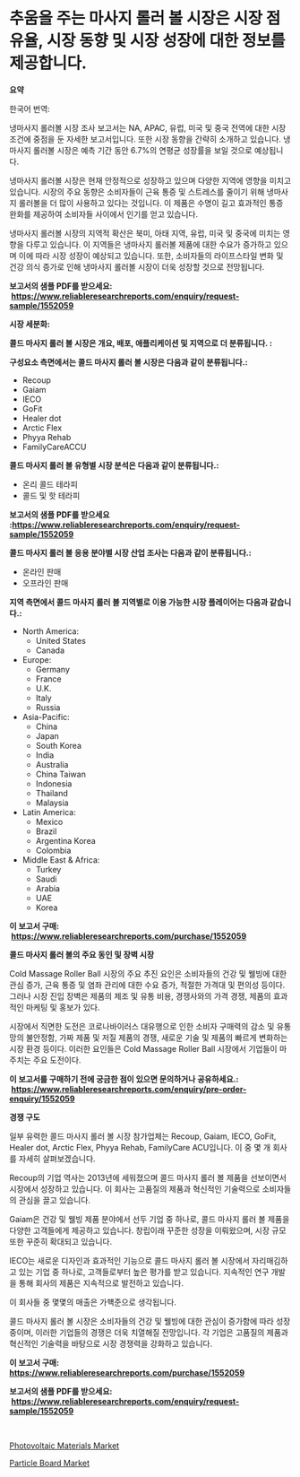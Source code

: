 <p><h1>추움을 주는 마사지 롤러 볼 시장은 시장 점유율, 시장 동향 및 시장 성장에 대한 정보를 제공합니다.</h1></p><p><strong>요약</strong></p>
<p><p>한국어 번역:</p><p>냉마사지 롤러볼 시장 조사 보고서는 NA, APAC, 유럽, 미국 및 중국 전역에 대한 시장 조건에 중점을 둔 자세한 보고서입니다. 또한 시장 동향을 간략히 소개하고 있습니다. 냉마사지 롤러볼 시장은 예측 기간 동안 6.7%의 연평균 성장률을 보일 것으로 예상됩니다.</p><p>냉마사지 롤러볼 시장은 현재 안정적으로 성장하고 있으며 다양한 지역에 영향을 미치고 있습니다. 시장의 주요 동향은 소비자들이 근육 통증 및 스트레스를 줄이기 위해 냉마사지 롤러볼을 더 많이 사용하고 있다는 것입니다. 이 제품은 수명이 길고 효과적인 통증 완화를 제공하여 소비자들 사이에서 인기를 얻고 있습니다.</p><p>냉마사지 롤러볼 시장의 지역적 확산은 북미, 아태 지역, 유럽, 미국 및 중국에 미치는 영향을 다루고 있습니다. 이 지역들은 냉마사지 롤러볼 제품에 대한 수요가 증가하고 있으며 이에 따라 시장 성장이 예상되고 있습니다. 또한, 소비자들의 라이프스타일 변화 및 건강 의식 증가로 인해 냉마사지 롤러볼 시장이 더욱 성장할 것으로 전망됩니다. </p></p>
<p><strong>보고서의 샘플 PDF를 받으세요: &nbsp;<a href="https://www.reliableresearchreports.com/enquiry/request-sample/1552059">https://www.reliableresearchreports.com/enquiry/request-sample/1552059</a></strong></p>
<p><strong>시장 세분화:</strong></p>
<p><strong> 콜드 마사지 롤러 볼 시장은 개요, 배포, 애플리케이션 및 지역으로 더 분류됩니다. :</strong></p>
<p><strong>구성요소 측면에서는 콜드 마사지 롤러 볼 시장은 다음과 같이 분류됩니다.:</strong></p>
<p><ul><li>Recoup</li><li>Gaiam</li><li>IECO</li><li>GoFit</li><li>Healer dot</li><li>Arctic Flex</li><li>Phyya Rehab</li><li>FamilyCareACCU</li></ul></p>
<p><strong> 콜드 마사지 롤러 볼 유형별 시장 분석은 다음과 같이 분류됩니다.:</strong></p>
<p><ul><li>온리 콜드 테라피</li><li>콜드 및 핫 테라피</li></ul></p>
<p><strong>보고서의 샘플 PDF를 받으세요 :<a href="https://www.reliableresearchreports.com/enquiry/request-sample/1552059">https://www.reliableresearchreports.com/enquiry/request-sample/1552059</a></strong></p>
<p><strong> 콜드 마사지 롤러 볼 응용 분야별 시장 산업 조사는 다음과 같이 분류됩니다.:</strong></p>
<p><ul><li>온라인 판매</li><li>오프라인 판매</li></ul></p>
<p><strong>지역 측면에서 콜드 마사지 롤러 볼 지역별로 이용 가능한 시장 플레이어는 다음과 같습니다.:</strong></p>
<p><ul>
    <li>
        North America:
        <ul>
            <li>United States</li>
            <li>Canada</li>
        </ul>
    </li>
    <li>
        Europe:
        <ul>
            <li>Germany</li>
            <li>France</li>
            <li>U.K.</li>
            <li>Italy</li>
            <li>Russia</li>
        </ul>
    </li>
    <li>
        Asia-Pacific:
        <ul>
            <li>China</li>
            <li>Japan</li>
            <li>South Korea</li>
            <li>India</li>
            <li>Australia</li>
            <li>China Taiwan</li>
            <li>Indonesia</li>
            <li>Thailand</li>
            <li>Malaysia</li>
        </ul>
    </li>
    <li>
        Latin America:
        <ul>
            <li>Mexico</li>
            <li>Brazil</li>
            <li>Argentina Korea</li>
            <li>Colombia</li>
        </ul>
    </li>
    <li>
        Middle East & Africa:
        <ul>
            <li>Turkey</li>
            <li>Saudi</li>
            <li>Arabia</li>
            <li>UAE</li>
            <li>Korea</li>
        </ul>
    </li>
    </ul></p>
<p><strong>이 보고서 구매: &nbsp;<a href="https://www.reliableresearchreports.com/purchase/1552059">https://www.reliableresearchreports.com/purchase/1552059</a></strong></p>
<p><strong>콜드 마사지 롤러 볼의 주요 동인 및 장벽 시장</strong></p>
<p><p>Cold Massage Roller Ball 시장의 주요 추진 요인은 소비자들의 건강 및 웰빙에 대한 관심 증가, 근육 통증 및 염좌 관리에 대한 수요 증가, 적절한 가격대 및 편의성 등이다. 그러나 시장 진입 장벽은 제품의 제조 및 유통 비용, 경쟁사와의 가격 경쟁, 제품의 효과적인 마케팅 및 홍보가 있다.</p><p>시장에서 직면한 도전은 코로나바이러스 대유행으로 인한 소비자 구매력의 감소 및 유통망의 불안정함, 가짜 제품 및 저질 제품의 경쟁, 새로운 기술 및 제품의 빠르게 변화하는 시장 환경 등이다. 이러한 요인들은 Cold Massage Roller Ball 시장에서 기업들이 마주치는 주요 도전이다.</p></p>
<p><strong>이 보고서를 구매하기 전에 궁금한 점이 있으면 문의하거나 공유하세요.: &nbsp;<a href="https://www.reliableresearchreports.com/enquiry/pre-order-enquiry/1552059">https://www.reliableresearchreports.com/enquiry/pre-order-enquiry/1552059</a></strong></p>
<p><strong>경쟁 구도</strong></p>
<p><p>일부 유력한 콜드 마사지 롤러 볼 시장 참가업체는 Recoup, Gaiam, IECO, GoFit, Healer dot, Arctic Flex, Phyya Rehab, FamilyCare ACU입니다. 이 중 몇 개 회사를 자세히 살펴보겠습니다.</p><p>Recoup의 기업 역사는 2013년에 세워졌으며 콜드 마사지 롤러 볼 제품을 선보이면서 시장에서 성장하고 있습니다. 이 회사는 고품질의 제품과 혁신적인 기술력으로 소비자들의 관심을 끌고 있습니다.</p><p>Gaiam은 건강 및 웰빙 제품 분야에서 선두 기업 중 하나로, 콜드 마사지 롤러 볼 제품을 다양한 고객들에게 제공하고 있습니다. 창립이래 꾸준한 성장을 이뤄왔으며, 시장 규모 또한 꾸준히 확대되고 있습니다.</p><p>IECO는 새로운 디자인과 효과적인 기능으로 콜드 마사지 롤러 볼 시장에서 자리매김하고 있는 기업 중 하나로, 고객들로부터 높은 평가를 받고 있습니다. 지속적인 연구 개발을 통해 회사의 제품은 지속적으로 발전하고 있습니다.</p><p>이 회사들 중 몇몇의 매출은 가햭준으로 생각됩니다.</p><p>콜드 마사지 롤러 볼 시장은 소비자들의 건강 및 웰빙에 대한 관심이 증가함에 따라 성장 중이며, 이러한 기업들의 경쟁은 더욱 치열해질 전망입니다. 각 기업은 고품질의 제품과 혁신적인 기술력을 바탕으로 시장 경쟁력을 강화하고 있습니다.</p></p>
<p><strong>이 보고서 구매: &nbsp; <a href="https://www.reliableresearchreports.com/purchase/1552059">https://www.reliableresearchreports.com/purchase/1552059</a></strong></p>
<p><strong>보고서의 샘플 PDF를 받으세요: &nbsp;<a href="https://www.reliableresearchreports.com/enquiry/request-sample/1552059">https://www.reliableresearchreports.com/enquiry/request-sample/1552059</a></strong><strong></strong></p>
<p>&nbsp;</p>
<p><p><a href="https://valiant-lunge-8fe.notion.site/Photovoltaic-Materials-Market-Insights-Market-Players-and-Forecast-Till-2031-5b2b99842f0746f1b6784ba9a5abe565">Photovoltaic Materials Market</a></p><p><a href="https://artistic-helicopter-ca9.notion.site/Insights-into-Particle-Board-Market-Size-Analysing-Market-Share-Trends-and-Growth-from-2024-to-20-e298f2297dde458b9655fc5d82db1fcc">Particle Board Market</a></p></p>
